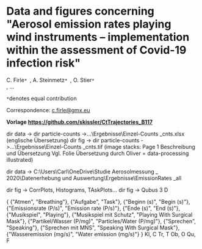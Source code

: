 # Data and figures concerning "Aerosol emission rates playing wind instruments – implementation within the assessment of Covid-19 infection risk"
C. Firle<code>* </code>, A. Steinmetz<code>* </code>, O. Stier<code>* </code>, ...

<code>*</code>denotes equal contribution

Correspondence: c.firle@gmx.eu


<b>Vorlage https://github.com/skissler/CtTrajectories_B117 </b>

dir data -> dir particle-counts ->...\Ergebnisse\Einzel-Counts _cnts.xlsx (englische Übersetzung)
dir fig -> dir particle-counts ->...\Ergebnisse\Einzel-Counts _cnts.tif (image stacks: Page 1 Beschreibung und Übersetzung Vgl. Folie Übersetzung durch Oliver = data-processing illustrated)

dir data -> C:\Users\Carl\OneDrive\Studie Aerosolmessung _ 2020\Datenerhebung und Auswertung\Ergebnisse\EmissionRates _all

dir fig ->  CorrPlots, Histograms, TAskPlots...
dir fig -> Qubus 3 D


{
 {"Atmen", "Breathing"},
 {"Aufgabe", "Task"},
 {"Beginn (s)", "Begin (s)"},
 {"Emissionsrate (P/s)", "Emission rate (P/s)"},
 {"Ende (s)", "End (s)"},
 {"Musikspiel", "Playing"},
 {"Musikspiel mit Schutz", "Playing With Surgical Mask"},
 {"Partikel/Wasser (P/mg)", "Particles/Water (P/mg)"},
 {"Sprechen", "Speaking"},
 {"Sprechen mit MNS", "Speaking With Surgical Mask"},
 {"Wasseremission (mg/s)", "Water emission (mg/s)"}
}
Kl, C
Tr, T
Ob, O
Qu, F
